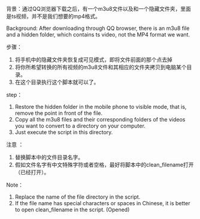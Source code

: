 背景：通过QQ浏览器下载之后，有一个m3u8文件以及和一个隐藏文件夹，里面是ts视频，并不是我们想要的mp4格式。

Background: After downloading through QQ browser, there is an m3u8 file and a hidden folder, 
which contains ts video, not the MP4 format we want.

步骤：
1. 将手机中的隐藏文件夹恢复成可见模式，即将文件前面的那个点去掉
2. 将你所希望转换的所有视频的m3u8文件和其相应的文件夹拷贝到电脑某个目录。
3. 在这个目录执行这个脚本就可以了。

step：
1. Restore the hidden folder in the mobile phone to visible mode, that is, remove the point in front of the file.
2. Copy all the m3u8 files and their corresponding folders of the videos you want to convert to a directory on your computer.
3. Just execute the script in this directory.

注意 ：
1. 替换脚本中的文件目录名字。
2. 假如文件名字有中文特殊字符或者空格，最好将脚本中的clean_filename打开（已经打开）。

Note：
1. Replace the name of the file directory in the script.
2. If the file name has special characters or spaces in Chinese, it is better to open clean_filename in the script. (Opened)